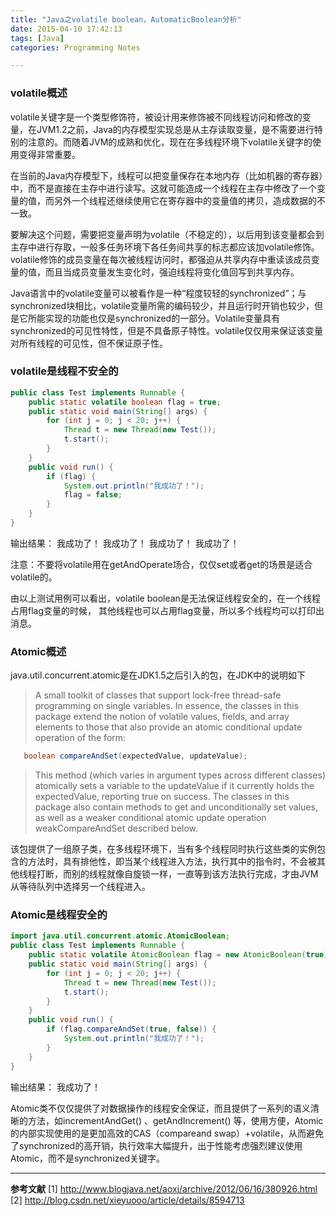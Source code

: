 ```yaml
---
title: "Java之volatile boolean，AutomaticBoolean分析"
date: 2015-04-10 17:42:13
tags: [Java]
categories: Programming Notes

---
```

### volatile概述
volatile关键字是一个类型修饰符，被设计用来修饰被不同线程访问和修改的变量，在JVM1.2之前，Java的内存模型实现总是从主存读取变量，是不需要进行特别的注意的。而随着JVM的成熟和优化，现在在多线程环境下volatile关键字的使用变得非常重要。

在当前的Java内存模型下，线程可以把变量保存在本地内存（比如机器的寄存器）中，而不是直接在主存中进行读写。这就可能造成一个线程在主存中修改了一个变量的值，而另外一个线程还继续使用它在寄存器中的变量值的拷贝，造成数据的不一致。

要解决这个问题，需要把变量声明为volatile（不稳定的），以后用到该变量都会到主存中进行存取，一般多任务环境下各任务间共享的标志都应该加volatile修饰。volatile修饰的成员变量在每次被线程访问时，都强迫从共享内存中重读该成员变量的值，而且当成员变量发生变化时，强迫线程将变化值回写到共享内存。

Java语言中的volatile变量可以被看作是一种“程度较轻的synchronized”；与synchronized块相比，volatile变量所需的编码较少，并且运行时开销也较少，但是它所能实现的功能也仅是synchronized的一部分。Volatile变量具有synchronized的可见性特性，但是不具备原子特性。volatile仅仅用来保证该变量对所有线程的可见性，但不保证原子性。
### volatile是线程不安全的
```java
public class Test implements Runnable {
    public static volatile boolean flag = true;
    public static void main(String[] args) {
        for (int j = 0; j < 20; j++) {
            Thread t = new Thread(new Test());
            t.start();
        }
    }
    public void run() {
        if (flag) {
            System.out.println("我成功了！");
            flag = false;
        }
    }
}
```
输出结果：
我成功了！
我成功了！
我成功了！
我成功了！

注意：不要将volatile用在getAndOperate场合，仅仅set或者get的场景是适合volatile的。

由以上测试用例可以看出，volatile boolean是无法保证线程安全的，在一个线程占用flag变量的时候，
其他线程也可以占用flag变量，所以多个线程均可以打印出消息。

### Atomic概述
java.util.concurrent.atomic是在JDK1.5之后引入的包，在JDK中的说明如下
>A small toolkit of classes that support lock-free thread-safe programming on single variables. In essence, the classes in this package extend the notion of volatile values, fields, and array elements to those that also provide an atomic conditional update operation of the form:

```java   
   boolean compareAndSet(expectedValue, updateValue);
```

>This method (which varies in argument types across different classes) atomically sets a variable to the updateValue if it currently holds the expectedValue, reporting true on success. The classes in this package also contain methods to get and unconditionally set values, as well as a weaker conditional atomic update operation weakCompareAndSet described below.

该包提供了一组原子类，在多线程环境下，当有多个线程同时执行这些类的实例包含的方法时，具有排他性，即当某个线程进入方法，执行其中的指令时，不会被其他线程打断，而别的线程就像自旋锁一样，一直等到该方法执行完成，才由JVM从等待队列中选择另一个线程进入。

### Atomic是线程安全的
```java
import java.util.concurrent.atomic.AtomicBoolean;
public class Test implements Runnable {
    public static volatile AtomicBoolean flag = new AtomicBoolean(true);
    public static void main(String[] args) {
        for (int j = 0; j < 20; j++) {
            Thread t = new Thread(new Test());
            t.start();
        }
    }
    public void run() {
        if (flag.compareAndSet(true, false)) {
            System.out.println("我成功了！");
        }
    }
}
```
输出结果：
我成功了！

Atomic类不仅仅提供了对数据操作的线程安全保证，而且提供了一系列的语义清晰的方法，如incrementAndGet() 、getAndIncrement() 等，使用方便，Atomic的内部实现使用的是更加高效的CAS（compareand swap）+volatile，从而避免了synchronized的高开销，执行效率大幅提升，出于性能考虑强烈建议使用Atomic，而不是synchronized关键字。

---

**参考文献**
[1] http://www.blogjava.net/aoxj/archive/2012/06/16/380926.html
[2] http://blog.csdn.net/xieyuooo/article/details/8594713

